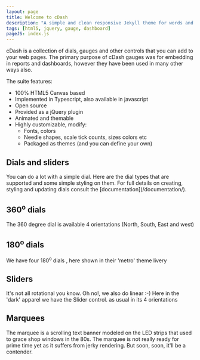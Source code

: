 ```yaml
---
layout: page
title: Welcome to cDash
description: "A simple and clean responsive Jekyll theme for words and photos."
tags: [html5, jquery, gauge, dashboard]
pageJS: index.js
---
```


cDash is a collection of dials, gauges and other controls that you can add to your web pages. The primary purpose of cDash gauges was for embedding in reports and dashboards, however they have been used in many other ways also.

The suite features:

* 100% HTML5 Canvas based
* Implemented in Typescript, also available in javascript
*	Open source
*	Provided as a jQuery plugin
*	Animated and themable
*	Highly customizable, modify:
	*	Fonts, colors
	*	Needle shapes, scale tick counts, sizes colors etc
	*	Packaged as themes (and you can define your own)



<h2>Dials and sliders</h2>
You can do a lot with a simple dial. Here are the dial types that are supported and some simple styling on them. For full details on creating, styling and updating dials consult the 
[documentation](/documentation/).

## 360<sup>o</sup> dials

The 360 degree dial is available 4 orientations  (North, South, East and west)

<canvas class="excent" width="200" height="200" id="d31"> </canvas>
<canvas class="excent" width="200" height="200" id="d32"> </canvas>
<canvas class="excent" width="200" height="200" id="d33"> </canvas>
<canvas class="excent" width="200" height="200" id="d34"> </canvas>

## 180<sup>o</sup> dials

<P>We have four 180<sup>o</sup> dials , here shown in their 'metro' theme livery </P>

<div class="centerDiv">
    <canvas width="180" height="123" id="d2"> </canvas>
    <canvas width="180" height="123" id="d3"> </canvas>
    <canvas  width="123" height="180" id="d4"> </canvas>
    <canvas width="123" height="180" id="d5"> </canvas>
</div>

## Sliders
<p>It's not all rotational you know. Oh no!, we also do linear :-) Here in the 'dark' apparel we have the Slider control. as usual in its 4 orientations</p>

<div class="centerDiv">
    <canvas  width="220" height="70" id="d6"> </canvas>
    <canvas  width="220" height="70" id="d7"> </canvas>
    <canvas  width="80" height="220" id="d8"> </canvas>
    <canvas  width="80" height="220" id="d9"> </canvas>
</div>

## Marquees

The marquee is a scrolling text banner modeled on the LED strips that used to grace shop windows in the 80s. The marquee is not really ready for prime time yet as it suffers from jerky rendering. But soon, soon, it'll be a contender.

<canvas width="400" height="40" id="marquee"> </canvas>







